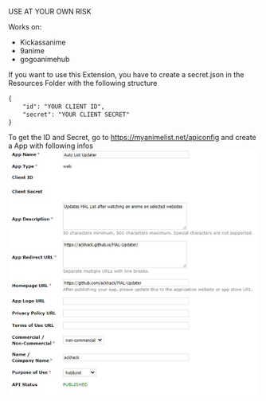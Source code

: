 USE AT YOUR OWN RISK

Works on:
- Kickassanime
- 9anime
- gogoanimehub

If you want to use this Extension, you have to create a secret.json in the Resources Folder with the following structure
```
{
    "id": "YOUR CLIENT ID",
    "secret": "YOUR CLIENT SECRET"
}
```
To get the ID and Secret, go to https://myanimelist.net/apiconfig and create a App with following infos
![](https://github.com/ackhack/MAL-Updater/blob/master/Resources/MAL_App_Template.jpg)
